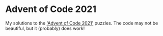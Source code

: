 # Advent of Code 2021
My solutions to the ['Advent of Code 2021'](https://adventofcode.com/2021/) puzzles. The code may not be beautiful, but it (probably) does work!